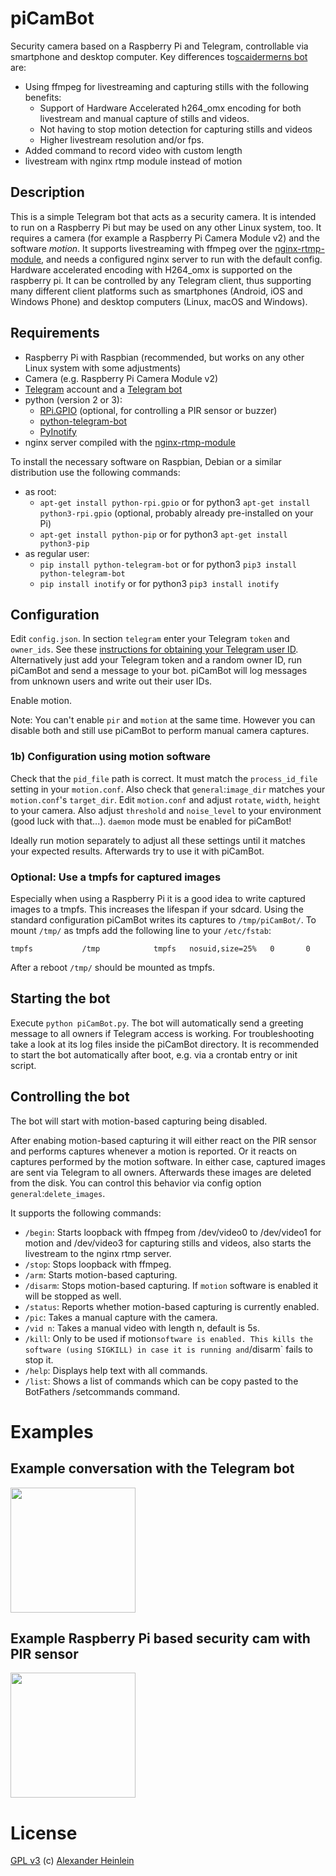 # piCamBot
Security camera based on a Raspberry Pi and Telegram, controllable via smartphone and desktop computer. Key differences to[scaidermerns bot]( https://github.com/scaidermern/piCamBot) are:

- Using ffmpeg for livestreaming and capturing stills with the following benefits:
	- Support of Hardware Accelerated h264_omx encoding for both 		livestream and manual capture of stills and videos.
	- Not having to stop motion detection for capturing stills and 	videos
	- Higher livestream resolution and/or fps.
- Added command to record video with custom length
- livestream with nginx rtmp module instead of motion


## Description
This is a simple Telegram bot that acts as a security camera. It is intended to run on a Raspberry Pi but may be used on any other Linux system, too. It requires a camera (for example a Raspberry Pi Camera Module v2) and the software *motion*. It supports livestreaming with ffmpeg over the [nginx-rtmp-module]( https://github.com/arut/nginx-rtmp-module), and needs a configured nginx server to run with the default config. Hardware accelerated encoding with H264_omx is supported on the raspberry pi. It can be controlled by any Telegram client, thus supporting many different client platforms such as smartphones (Android, iOS and Windows Phone) and desktop computers (Linux, macOS and Windows).

## Requirements
- Raspberry Pi with Raspbian (recommended, but works on any other Linux system with some adjustments)
- Camera (e.g. Raspberry Pi Camera Module v2)
- [Telegram](https://telegram.org/) account and a [Telegram bot](https://core.telegram.org/bots)
- python (version 2 or 3):
  - [RPi.GPIO](https://sourceforge.net/projects/raspberry-gpio-python/) (optional, for controlling a PIR sensor or buzzer)
  - [python-telegram-bot](https://github.com/python-telegram-bot/python-telegram-bot)
  - [PyInotify](https://github.com/dsoprea/PyInotify)
- nginx server compiled with the [nginx-rtmp-module]( https://github.com/arut/nginx-rtmp-module)

To install the necessary software on Raspbian, Debian or a similar distribution use the following commands:
- as root:
  - `apt-get install python-rpi.gpio` or for python3 `apt-get install python3-rpi.gpio` (optional, probably already pre-installed on your Pi)
  - `apt-get install python-pip` or for python3 `apt-get install python3-pip`
- as regular user:
  - `pip install python-telegram-bot` or for python3 `pip3 install python-telegram-bot`
  - `pip install inotify` or for python3 `pip3 install inotify`
  
## Configuration
Edit `config.json`. In section `telegram` enter your Telegram `token` and `owner_ids`. See these [instructions for obtaining your Telegram user ID](https://stackoverflow.com/questions/31078710/how-to-obtain-telegram-chat-id-for-a-specific-user). Alternatively just add your Telegram token and a random owner ID, run piCamBot and send a message to your bot. piCamBot will log messages from unknown users and write out their user IDs.

Enable motion.

Note: You can't enable `pir` and `motion` at the same time. However you can disable both and still use piCamBot to perform manual camera captures.


### 1b) Configuration using motion software

Check that the `pid_file` path is correct. It must match the `process_id_file` setting in your `motion.conf`. Also check that `general`:`image_dir` matches your `motion.conf`'s `target_dir`. Edit `motion.conf` and adjust `rotate`, `width`, `height` to your camera. Also adjust `threshold` and `noise_level` to your environment (good luck with that...). `daemon` mode must be enabled for piCamBot!

Ideally run motion separately to adjust all these settings until it matches your expected results. Afterwards try to use it with piCamBot.


### Optional: Use a tmpfs for captured images
Especially when using a Raspberry Pi it is a good idea to write captured images to a tmpfs. This increases the lifespan if your sdcard. Using the standard configuration piCamBot writes its captures to `/tmp/piCamBot/`. To mount `/tmp/` as tmpfs add the following line to your `/etc/fstab`:
```
tmpfs           /tmp            tmpfs   nosuid,size=25%   0       0
```
After a reboot `/tmp/` should be mounted as tmpfs.

## Starting the bot
Execute `python piCamBot.py`. The bot will automatically send a greeting message to all owners if Telegram access is working. For troubleshooting take a look at its log files inside the piCamBot directory. It is recommended to start the bot automatically after boot, e.g. via a crontab entry or init script.

## Controlling the bot
The bot will start with motion-based capturing being disabled.

After enabing motion-based capturing it will either react on the PIR sensor and performs captures whenever a motion is reported. Or it reacts on captures performed by the motion software. In either case, captured images are sent via Telegram to all owners. Afterwards these images are deleted from the disk. You can control this behavior via config option `general`:`delete_images`.

It supports the following commands:
- `/begin`: Starts loopback with ffmpeg from /dev/video0 to /dev/video1 for motion and /dev/video3 for capturing stills and videos, also starts the livestream to the nginx rtmp server.
- `/stop`: Stops loopback with ffmpeg.
- `/arm`: Starts motion-based capturing.
- `/disarm`: Stops motion-based capturing. If `motion` software is enabled it will be stopped as well.
- `/status`: Reports whether motion-based capturing is currently enabled.
- `/pic`: Takes a manual capture with the camera. 
- `/vid n`: Takes a manual video with length n, default is 5s.
- `/kill`: Only to be used if motion` software is enabled. This kills the software (using SIGKILL) in case it is running and `/disarm` fails to stop it.
- `/help`: Displays help text with all commands.
- `/list`: Shows a list of commands which can be copy pasted to the BotFathers /setcommands command.

# Examples

## Example conversation with the Telegram bot
<img src="images/conversation.jpg" width="200">

## Example Raspberry Pi based security cam with PIR sensor
<img src="images/cam.jpg" width="200">

# License
[GPL v3](http://www.gnu.org/licenses/gpl.html)
(c) [Alexander Heinlein](http://choerbaert.org)

